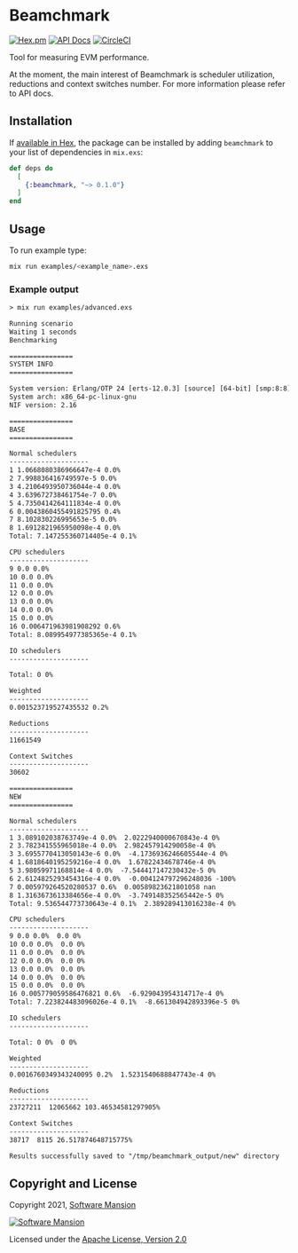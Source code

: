 # Beamchmark
[![Hex.pm](https://img.shields.io/hexpm/v/beamchmark.svg)](https://hex.pm/packages/beamchmark)
[![API Docs](https://img.shields.io/badge/api-docs-yellow.svg?style=flat)](https://hexdocs.pm/beamchmark)
[![CircleCI](https://circleci.com/gh/membraneframework/beamchmark.svg?style=svg)](https://circleci.com/gh/membraneframework/beamchmark)

Tool for measuring EVM performance.

At the moment, the main interest of Beamchmark is scheduler utilization, reductions and context switches number.
For more information please refer to API docs.

## Installation

If [available in Hex](https://hex.pm/docs/publish), the package can be installed
by adding `beamchmark` to your list of dependencies in `mix.exs`:

```elixir
def deps do
  [
    {:beamchmark, "~> 0.1.0"}
  ]
end
```

## Usage
To run example type: 

```bash
mix run examples/<example_name>.exs
```

### Example output

```txt
> mix run examples/advanced.exs

Running scenario
Waiting 1 seconds
Benchmarking

================
SYSTEM INFO
================

System version: Erlang/OTP 24 [erts-12.0.3] [source] [64-bit] [smp:8:8] [ds:8:8:10] [async-threads:1] [jit]
System arch: x86_64-pc-linux-gnu
NIF version: 2.16

================
BASE
================

Normal schedulers
--------------------
1 1.0668080386966647e-4 0.0%
2 7.998836416749597e-5 0.0%
3 4.2106493950736044e-4 0.0%
4 3.639672738461754e-7 0.0%
5 4.7350414264111834e-4 0.0%
6 0.0043860455491825795 0.4%
7 8.102830226995653e-5 0.0%
8 1.6912821965950098e-4 0.0%
Total: 7.147255360714405e-4 0.1%

CPU schedulers
--------------------
9 0.0 0.0%
10 0.0 0.0%
11 0.0 0.0%
12 0.0 0.0%
13 0.0 0.0%
14 0.0 0.0%
15 0.0 0.0%
16 0.006471963981908292 0.6%
Total: 8.089954977385365e-4 0.1%

IO schedulers
--------------------

Total: 0 0%

Weighted
--------------------
0.001523719527435532 0.2%

Reductions
--------------------
11661549

Context Switches
--------------------
30602

================
NEW
================

Normal schedulers
--------------------
1 3.089102038763749e-4 0.0%  2.0222940000670843e-4 0%
2 3.782341555965018e-4 0.0%  2.982457914290058e-4 0%
3 3.6955770413050143e-6 0.0%  -4.1736936246605544e-4 0%
4 1.6818640195259216e-4 0.0%  1.67822434678746e-4 0%
5 3.98059971168814e-4 0.0%  -7.544417147230432e-5 0%
6 2.6124825293454316e-4 0.0%  -0.004124797296248036 -100%
7 0.005979264520280537 0.6%  0.00589823621801058 nan
8 1.3163673613384656e-4 0.0%  -3.749148352565442e-5 0%
Total: 9.536544773730643e-4 0.1%  2.389289413016238e-4 0%

CPU schedulers
--------------------
9 0.0 0.0%  0.0 0%
10 0.0 0.0%  0.0 0%
11 0.0 0.0%  0.0 0%
12 0.0 0.0%  0.0 0%
13 0.0 0.0%  0.0 0%
14 0.0 0.0%  0.0 0%
15 0.0 0.0%  0.0 0%
16 0.005779059586476821 0.6%  -6.929043954314717e-4 0%
Total: 7.223824483096026e-4 0.1%  -8.661304942893396e-5 0%

IO schedulers
--------------------

Total: 0 0%  0 0%

Weighted
--------------------
0.0016760349343240095 0.2%  1.5231540688847743e-4 0%

Reductions
--------------------
23727211  12065662 103.46534581297905%

Context Switches
--------------------
38717  8115 26.517874648715775%

Results successfully saved to "/tmp/beamchmark_output/new" directory
```

## Copyright and License

Copyright 2021, [Software Mansion](https://swmansion.com/?utm_source=git&utm_medium=readme&utm_campaign=beamchmark)

[![Software Mansion](https://logo.swmansion.com/logo?color=white&variant=desktop&width=200&tag=membrane-github)](https://swmansion.com/?utm_source=git&utm_medium=readme&utm_campaign=beamchmark)

Licensed under the [Apache License, Version 2.0](LICENSE)

